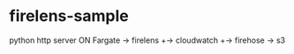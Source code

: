 # firelens-sample

python http server
ON Fargate
-> firelens
    +-> cloudwatch
    +-> firehose -> s3
